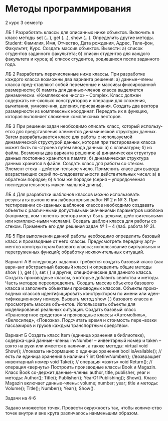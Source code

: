 # Методы программирования 
2 курс 3 семестр 

ЛБ 1 
Разработать классы для описанных ниже объектов. Включить в класс методы set (…), get (…), show (…). Определить другие методы.
Student: Фамилия, Имя, Отчество, Дата рождения, Адрес, Теле-фон, Факультет, Курс. Создать массив объектов. Вывести:
а) список студентов заданного факультета;
б) списки студентов для каждого факультета и курса;
в) список студентов, родившихся после заданного года.

ЛБ 2
Разработать перечисленные ниже классы. При разработке каждого класса возможны два варианта решения: а) данные-члены класса пред-ставляют собой переменные и массивы фиксированной размерности; б) память для данных-членов класса выделяется динамически.
«Комплексное число» – Complex. Класс должен содержать не-сколько конструкторов и операции для сложения, вычитания, умноже-ния, деления, присваивания. Создать два вектора размерности   из комплексных координат. Передать их в функцию, которая выполняет сложение комплексных векторов. 

ЛБ 3
При решении задач необходимо описать класс, который использу-ется для представления элементов динамической структуры данных. Затем разрабатывается класс для работы с используемой динамической структурой данных, которая при тестировании класса может быть по-строена путем ввода данных: a) с клавиатуры; б) из файла. Возможны два варианта решения:
а) динамическая структура данных постоянно хранится в памяти;
б) динамическая структура данных хранится в файле.
Создать класс для работы со стеком. Элемент стека – действи-тельное число. Применить класс для вывода возрастающих серий по-следовательности действительных чисел: a) в обратном порядке; б) в том же порядке (серия – упорядоченная последовательность макси-мальной длины).

ЛБ 4
Для разработки шаблонов классов можно использовать результаты выполнения лабораторных работ № 2 и № 3. При тестировании со-зданных шаблонов классов необходимо создавать объекты с различ-ными допустимыми значениями параметров шаблона (например, ком-поненты вектора могут быть целыми, действительными или комплекс-ными числами).
Создать шаблон класса для работы со стеком. Применить его для решения задач № 1 – 4 (лаб. работа № 3).

ЛБ 5
При выполнении данной работы необходимо определить базовый класс и производные от него классы. Предусмотреть передачу аргу-ментов конструкторам базового класса; использование виртуальных и перегруженных функций; обработку исключительных ситуаций.

Вариант А
В следующих заданиях требуется создать базовый класс (как вари-ант абстрактный базовый класс) и определить общие методы show ( ), get ( ), set ( ) и другие, специфические для данного класса. Создать производные классы, в которые добавить свойства и методы.
Часть методов переопределить. Создать массив объектов базового класса и заполнить объектами производных классов. Объекты произ-водных классов идентифицировать конструктором по имени или иден-тификационному номеру.
Вызвать метод show ( ) базового класса и просмотреть массив объ-ектов.
Использовать объекты для моделирования реальных ситуаций.
Создать базовый класс «Транспортное средство» и производные классы «Автомобиль», «Велосипед», «Повозка». Подсчитать время и стоимость пере¬возки пассажиров и грузов каждым транспортным средством.

Вариант Б
Создать класс Item (единица хранения в библиотеке), содержа-щий данные-члены: invNumber – инвентарный номер и taken – взято на руки или имеется в наличии, а также методы:
virtual void Show(); //показать  информацию о единице хранения
bool isAvailable(); // есть ли единица хранения в наличии ?
int GetinvNumber(); //возвращает инвентарный номер
void Take(); //  операция «взять»
void Return(); //  операция «вернуть»
Построить производные классы Book и Magazin. Класс Book со-держит данные-члены: author, title, publisher, year и методы: Author(); 
Title(); Publisher(); YearOf Publishing(); Show().
Класс Magazin включает данные-члены: volume; number; year; title и методы: Volume();  Title(); Number(); Year(); Show().

Задачи на 4-6

Задано множество точек. Провести окружность так, чтобы количе-ство точек внутри и вне круга различалось наименьшим образом.
